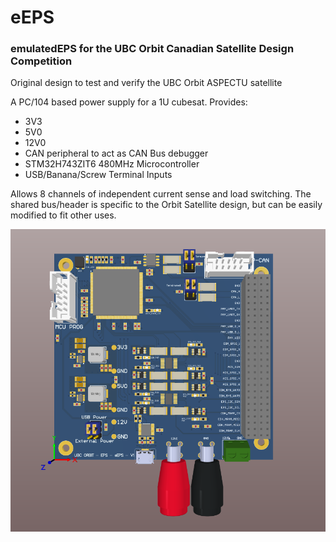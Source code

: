 # eEPS
### emulatedEPS for the UBC Orbit Canadian Satellite Design Competition

Original design to test and verify the UBC Orbit ASPECTU satellite

A PC/104 based power supply for a 1U cubesat. Provides:
- 3V3
- 5V0
- 12V0
- CAN peripheral to act as CAN Bus debugger
- STM32H743ZIT6 480MHz Microcontroller
- USB/Banana/Screw Terminal Inputs

Allows 8 channels of independent current sense and load switching. The shared bus/header is specific to the Orbit Satellite design, but can be easily modified to fit other uses.

![Front View](https://github.com/ketszim97/eEPS/blob/master/Renders/Altium%20Front%20View.png)
